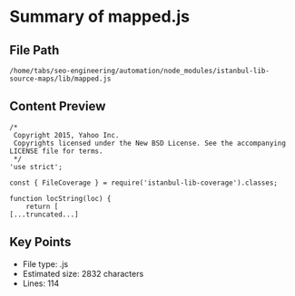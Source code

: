 # Summary of mapped.js
  
## File Path
`/home/tabs/seo-engineering/automation/node_modules/istanbul-lib-source-maps/lib/mapped.js`

## Content Preview
```
/*
 Copyright 2015, Yahoo Inc.
 Copyrights licensed under the New BSD License. See the accompanying LICENSE file for terms.
 */
'use strict';

const { FileCoverage } = require('istanbul-lib-coverage').classes;

function locString(loc) {
    return [
[...truncated...]
```

## Key Points
- File type: .js
- Estimated size: 2832 characters
- Lines: 114
